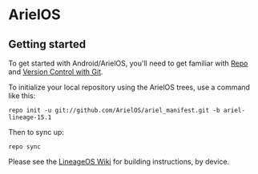 ArielOS
===========

Getting started
---------------

To get started with Android/ArielOS, you'll need to get
familiar with [Repo](https://source.android.com/source/using-repo.html) and [Version Control with Git](https://source.android.com/source/version-control.html).

To initialize your local repository using the ArielOS trees, use a command like this:
```
repo init -u git://github.com/ArielOS/ariel_manifest.git -b ariel-lineage-15.1
```
Then to sync up:
```
repo sync
```
Please see the [LineageOS Wiki](https://wiki.lineageos.org/) for building instructions, by device.
